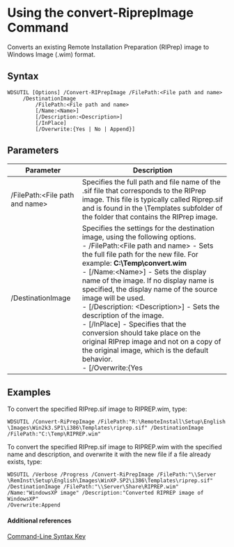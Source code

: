 # Using the convert-RiprepImage Command



Converts an existing Remote Installation Preparation (RIPrep) image to Windows Image (.wim) format.

## Syntax

```
WDSUTIL [Options] /Convert-RIPrepImage /FilePath:<File path and name>
     /DestinationImage
         /FilePath:<File path and name>
         [/Name:<Name>]
         [/Description:<Description>]
         [/InPlace]
         [/Overwrite:{Yes | No | Append}]
```

## Parameters

|Parameter|Description|
|---------|-----------|
|/FilePath:\<File path and name>|Specifies the full path and file name of the .sif file that corresponds to the RIPrep image. This file is typically called Riprep.sif and is found in the \Templates subfolder of the folder that contains the RIPrep image.|
|/DestinationImage|Specifies the settings for the destination image, using the following options.</br>-   /FilePath:\<File path and name> - Sets the full file path for the new file. For example: **C:\Temp\convert.wim**</br>-   [/Name:\<Name>] - Sets the display name of the image. If no display name is specified, the display name of the source image will be used.</br>-   [/Description: \<Description>] - Sets the description of the image.</br>-   [/InPlace] - Specifies that the conversion should take place on the original RIPrep image and not on a copy of the original image, which is the default behavior.</br>-   [/Overwrite:{Yes | No | Append}] - Determines whether the file specified in the **/DestinationImage** option should be overwritten if an existing file with that name already exists at /FilePath. **Yes** overwrites the existing file. **No** (default) causes an error to occur if another file with the same name already exists. **Append** attaches the generated image as a new image within the pre-existing .wim file.|

## <a name="BKMK_examples"></a>Examples

To convert the specified RIPrep.sif image to RIPREP.wim, type:
```
WDSUTIL /Convert-RiPrepImage /FilePath:"R:\RemoteInstall\Setup\English
\Images\Win2k3.SP1\i386\Templates\riprep.sif" /DestinationImage
/FilePath:"C:\Temp\RIPREP.wim"
```
To convert the specified RIPrep.sif image to RIPREP.wim with the specified name and description, and overwrite it with the new file if a file already exists, type:
```
WDSUTIL /Verbose /Progress /Convert-RiPrepImage /FilePath:"\\Server
\RemInst\Setup\English\Images\WinXP.SP2\i386\Templates\riprep.sif"
/DestinationImage /FilePath:"\\Server\Share\RIPREP.wim"
/Name:"WindowsXP image" /Description:"Converted RIPREP image of WindowsXP"
/Overwrite:Append
```

#### Additional references

[Command-Line Syntax Key](command-line-syntax-key.md)